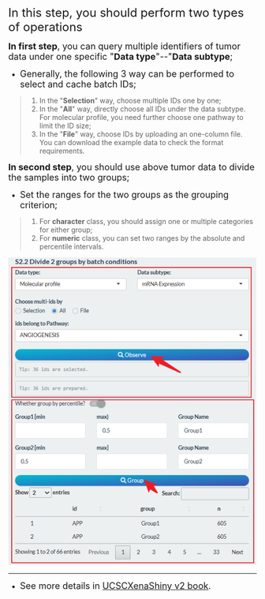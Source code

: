 <font size="5">In this step, you should perform two types of operations</font>





<font size="4">**In first step**, you can query multiple identifiers of tumor data under one specific "**Data type**"--"**Data subtype**;</font> 

- <font size="4">Generally, the following 3 way can be performed to select and cache batch IDs;</font></font>

> 1. In the "**Selection**" way, choose multiple IDs one by one;
> 2. In the "**All**" way, directly choose all IDs under the data subtype. For molecular profile, you need further choose one pathway to limit the ID size;
> 3. In the "**File**" way, choose IDs by uploading an one-column file. You can download the example data to check the format requirements.

<font size="4">**In second step**, you should use above tumor data to divide the samples into two groups;</font> 

- <font size="4">Set the ranges for the two groups as the grouping criterion;</font> 
> 1. For **character** class, you should assign one or multiple categories for either group;
> 2. For **numeric** class, you can set two ranges by the absolute and percentile intervals.


<p align="center">
<img src="https://raw.githubusercontent.com/lishensuo/images2/main/img01/image-20240114175257792.png" alt="image-20240114175257792" width="700"/>
<p>

---

- <font size="4"> See more details in [UCSCXenaShiny v2 book](https://lishensuo.github.io/UCSCXenaShiny_Book/). </font> 

